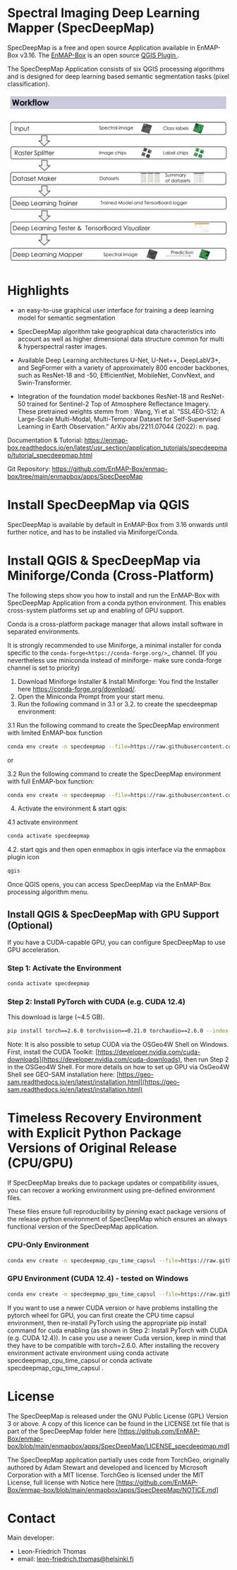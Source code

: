 # Spectral Imaging Deep Learning Mapper (SpecDeepMap)

SpecDeepMap is a free and open source Application available in EnMAP-Box v3.16. The [EnMAP-Box](https://enmap-box.readthedocs.io/en/latest/index.html) is an open source [QGIS Plugin ](https://www.qgis.org).

The SpecDeepMap Application consists of six QGIS processing algorithms and is designed for deep learning based semantic segmentation tasks (pixel classification).  

<img src="1_SpecDeepMap_Overview.jpg" alt="Workflow" width="600"/>

# Highlights

* an easy-to-use graphical user interface for training a deep learning model for semantic segmentation

* SpecDeepMap algorithm take geographical data characteristics into account as well as higher dimensional data structure common for multi & hyperspectral raster images.

* Available Deep Learning architectures  U-Net, U-Net++, DeepLabV3+, and SegFormer with a variety of approximately 800 encoder backbones, such as ResNet-18 and -50, EfficientNet, MobileNet, ConvNext, and Swin-Transformer. 

* Integration of the foundation model backbones ResNet-18 and ResNet-50 trained for Sentinel-2 Top of Atmosphere Reflectance Imagery. These pretrained weights stemm from : Wang, Yi et al. “SSL4EO-S12: A Large-Scale Multi-Modal, Multi-Temporal Dataset for Self-Supervised Learning in Earth Observation.” ArXiv abs/2211.07044 (2022): n. pag. 

Documentation & Tutorial: https://enmap-box.readthedocs.io/en/latest/usr_section/application_tutorials/specdeepmap/tutorial_specdeepmap.html

Git Repository: https://github.com/EnMAP-Box/enmap-box/tree/main/enmapbox/apps/SpecDeepMap


# Install SpecDeepMap via QGIS

SpecDeepMap is available by default in EnMAP-Box from 3.16 onwards until further notice, and has to be installed via Miniforge/Conda.


# Install QGIS & SpecDeepMap via Miniforge/Conda (Cross-Platform)

The following steps show you how to install and run the EnMAP-Box with SpecDeepMap Application from a conda python environment. This enables cross-system platforms set up and enabling of GPU support.

Conda is a cross-platform package manager that allows install software in separated environments.

It is strongly recommended to use Miniforge, a minimal installer for conda specific to the `conda-forge<https://conda-forge.org/>`_ channel.
(If you nevertheless use miniconda instead of miniforge- make sure conda-forge channel is set to priority)

1. Download Miniforge Installer & Install Miniforge: You find the Installer here <https://conda-forge.org/download/>.
2. Open the Miniconda Prompt from your start menu.
3. Run the following command in 3.1 or 3.2. to create the specdeepmap environment:

3.1 Run the following command to create the SpecDeepMap environment with limited EnMAP-box function
```bash
conda env create -n specdeepmap --file=https://raw.githubusercontent.com/EnMAP-Box/enmap-box/main/enmapbox/apps/SpecDeepMap/conda_envs/enmapbox_specdeepmap.yml
```

or 

3.2 Run the following command to create the SpecDeepMap environment with full EnMAP-box function:

```bash
conda env create -n specdeepmap --file=https://raw.githubusercontent.com/EnMAP-Box/enmap-box/main/enmapbox/apps/SpecDeepMap/conda_envs/enmapbox_full_latest.yml
```

4. Activate the environment & start qgis:

4.1 activate environment
```bash
conda activate specdeepmap
```
4.2. start qgis and then open enmapbox in qgis interface via the enmapbox plugin icon
```bash
qgis
```

Once QGIS opens, you can access SpecDeepMap via the EnMAP-Box processing algorithm menu.

## Install QGIS & SpecDeepMap with GPU Support (Optional)

If you have a CUDA-capable GPU, you can configure SpecDeepMap to use GPU acceleration.

### Step 1: Activate the Environment

```bash
conda activate specdeepmap
```

### Step 2: Install PyTorch with CUDA (e.g. CUDA 12.4)

This download is large (\~4.5 GB).

```bash
pip install torch==2.6.0 torchvision==0.21.0 torchaudio==2.6.0 --index-url https://download.pytorch.org/whl/cu124 --force-reinstall
```

Note: It is also possible to setup  CUDA via the OSGeo4W Shell on Windows. First, install the CUDA Toolkit: [https://developer.nvidia.com/cuda-downloads](https://developer.nvidia.com/cuda-downloads), then run Step 2 in the OSGeo4W Shell.
For more details on how to set up GPU via OsGeo4W Shell see GEO-SAM installation here: [https://geo-sam.readthedocs.io/en/latest/installation.html](https://geo-sam.readthedocs.io/en/latest/installation.html)

# Timeless Recovery Environment with Explicit Python Package Versions of Original Release (CPU/GPU) 

If SpecDeepMap breaks due to package updates or compatibility issues, you can recover a working environment using pre-defined environment files.

These files ensure full reproducibility by pinning exact package versions of the release python environment of SpecDeepMap which ensures an always functional version of the SpecDeepMap application.

### CPU-Only Environment

```bash
conda env create -n specdeepmap_cpu_time_capsul --file=https://raw.githubusercontent.com/EnMAP-Box/enmap-box/main/enmapbox/apps/SpecDeepMap/conda_envs/specdeepmap_cpu_time_capsul.yml
```

### GPU Environment (CUDA 12.4) - tested on Windows

```bash
conda env create -n specdeepmap_gpu_time_capsul --file=https://raw.githubusercontent.com/EnMAP-Box/enmap-box/main/enmapbox/apps/SpecDeepMap/conda_envs/specdeepmap_gpu_time_capsul.yml
```

If you want to use a newer CUDA version or have problems installing the pytorch wheel for GPU, you can first create the CPU time capsul environment, then re-install PyTorch using the appropriate pip install command for cuda enabling (as shown in Step 2: Install PyTorch with CUDA (e.g. CUDA 12.4)). In case you use a newer Cuda version, keep in mind that they have to be compatible with torch=2.6.0.
After installing the recovery environment activate environment using conda activate specdeepmap_cpu_time_capsul or conda activate specdeepmap_cgu_time_capsul .

# License

The SpecDeepMap is released under the GNU Public License (GPL) Version 3 or above. A copy of this licence can be found in
the LICENSE.txt file that is part of the SpecDeepMap folder here [https://github.com/EnMAP-Box/enmap-box/blob/main/enmapbox/apps/SpecDeepMap/LICENSE_specdeepmap.md] 

The SpecDeepMap application partially uses code from TorchGeo, originally authored by Adam Stewart and developed and licenced by Microsoft Corporation with a MIT license. 
TorchGeo is licensed under the MIT License, full license with Notice here [https://github.com/EnMAP-Box/enmap-box/blob/main/enmapbox/apps/SpecDeepMap/NOTICE.md]

# Contact 

Main developer: 

* Leon-Friedrich Thomas
* email: leon-friedrich.thomas@helsinki.fi



